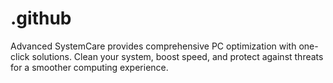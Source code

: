 # .github
Advanced SystemCare provides comprehensive PC optimization with one-click solutions. Clean your system, boost speed, and protect against threats for a smoother computing experience.
